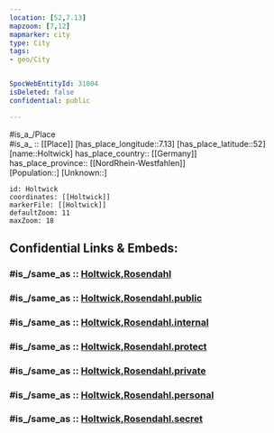 ```yaml
---
location: [52,7.13] 
mapzoom: [7,12] 
mapmarker: city 
type: City
tags:
- geo/City


SpocWebEntityId: 31004
isDeleted: false
confidential: public

---
```

#is_a_/Place  
#is_a_ :: [[Place]] 
[has_place_longitude::7.13] 
[has_place_latitude::52] 
[name::Holtwick] 
has_place_country:: [[Germany]]  
has_place_province:: [[NordRhein-Westfahlen]]  
[Population::] 
[Unknown::] 


```leaflet
id: Holtwick
coordinates: [[Holtwick]] 
markerFile: [[Holtwick]] 
defaultZoom: 11 
maxZoom: 18
```


## Confidential Links & Embeds: 

### #is_/same_as :: [Holtwick,Rosendahl](/_Standards/Earth/Continent/Europe/Europe~Central/Germany/Germany~West/Nordrhein-Westfalen/counties~NW/Coesfeld/cities~Coesfeld/Rosendahl/Holtwick,Rosendahl.md) 

### #is_/same_as :: [Holtwick,Rosendahl.public](/_public/Earth/Continent/Europe/Europe~Central/Germany/Germany~West/Nordrhein-Westfalen/counties~NW/Coesfeld/cities~Coesfeld/Rosendahl/Holtwick,Rosendahl.public.md) 

### #is_/same_as :: [Holtwick,Rosendahl.internal](/_internal/Earth/Continent/Europe/Europe~Central/Germany/Germany~West/Nordrhein-Westfalen/counties~NW/Coesfeld/cities~Coesfeld/Rosendahl/Holtwick,Rosendahl.internal.md) 

### #is_/same_as :: [Holtwick,Rosendahl.protect](/_protect/Earth/Continent/Europe/Europe~Central/Germany/Germany~West/Nordrhein-Westfalen/counties~NW/Coesfeld/cities~Coesfeld/Rosendahl/Holtwick,Rosendahl.protect.md) 

### #is_/same_as :: [Holtwick,Rosendahl.private](/_private/Earth/Continent/Europe/Europe~Central/Germany/Germany~West/Nordrhein-Westfalen/counties~NW/Coesfeld/cities~Coesfeld/Rosendahl/Holtwick,Rosendahl.private.md) 

### #is_/same_as :: [Holtwick,Rosendahl.personal](/_personal/Earth/Continent/Europe/Europe~Central/Germany/Germany~West/Nordrhein-Westfalen/counties~NW/Coesfeld/cities~Coesfeld/Rosendahl/Holtwick,Rosendahl.personal.md) 

### #is_/same_as :: [Holtwick,Rosendahl.secret](/_secret/Earth/Continent/Europe/Europe~Central/Germany/Germany~West/Nordrhein-Westfalen/counties~NW/Coesfeld/cities~Coesfeld/Rosendahl/Holtwick,Rosendahl.secret.md)

